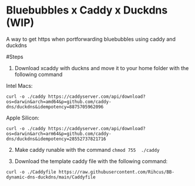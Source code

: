 # Bluebubbles x Caddy x Duckdns (WIP)
A way to get https when portforwarding bluebubbles using caddy and duckdns

#Steps
1. Download xcaddy with duckns and move it to your home folder with the following command

Intel Macs:

`curl -o ./caddy https://caddyserver.com/api/download?os=darwin&arch=amd64&p=github.com/caddy-dns/duckdns&idempotency=8875705962096`

Apple Silicon:

`curl -o ./caddy https://caddyserver.com/api/download?os=darwin&arch=arm64&p=github.com/caddy-dns/duckdns&idempotency=28552737821716`

2. Make caddy runable with the command `chmod 755  ./caddy`

3. Download the template caddy file with the following command:

`curl -o ./Caddyfile https://raw.githubusercontent.com/Rihcus/BB-dynamic-dns-duckdns/main/Caddyfile`

